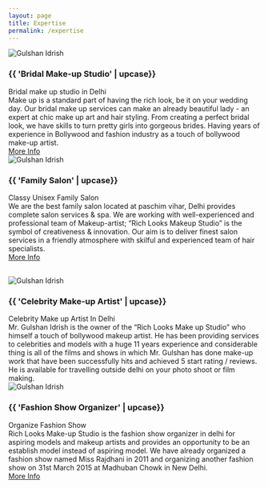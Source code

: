 ```yaml
---
layout: page
title: Expertise
permalink: /expertise
---
```

<section class="fw-main-row">
    <div class="fw-main-row-bg"></div>
    <div class="fw-main-row-overlay has-color"></div>
    <div class="fw-container ">        
        <div class="fw-row">
            <div class="fw-col-xs-12 fw-col-sm-6">
                <div class="textblock-shortcode icon-box">
                    <div class="fw-col-xs-12 fw-col-sm-4">
                    	<img src="{{ site.github.url }}/images/pic8.jpg" alt="Gulshan Idrish">
                    </div>
                    <div class="fw-col-xs-12 fw-col-sm-8">
                        <h3 class="text-heading color-orange"><span>{{ 'Bridal Make-up Studio' | upcase}}</span></h3>
                    	<span class="color-grey droid-font"><span class="font-14px font-italic">Bridal make up studio in Delhi</span></span>
                    </div>
                    <div class="clear"></div>
                    <div class="fw-col-xs-12">
	                    <span class="color-grey droid-font"><span class="droid-font font-14px">Make up is a standard part of having the rich look, be it on your wedding day. Our bridal make up services can make an already beautiful lady - an expert at chic make up art and hair styling. From creating a perfect bridal look, we have skills to turn pretty girls into gorgeous brides. Having years of experience in Bollywood and fashion industry as a touch of bollywood make-up artist.</span>
	                    </span>
                        <div class="text-link">
                            <a target="_self" href="{{ site.github.url }}/makeup-studio">More Info</a>
                        </div>
                    </div>
                </div>
            </div>
            <div class="fw-col-xs-12 fw-col-sm-6">
                <div class="textblock-shortcode icon-box">
                    <div class="fw-col-xs-12 fw-col-sm-4">
                        <img src="{{ site.github.url }}/images/pic11.jpg" alt="Gulshan Idrish">
                    </div>
                    <div class="fw-col-xs-12 fw-col-sm-8">
                        <h3 class="text-heading color-blue"><span>{{ 'Family Salon' | upcase}}</span></h3>
                        <span class="color-grey droid-font"><span class="font-14px font-italic">Classy Unisex Family Salon</span></span>
                    </div>
                    <div class="clear"></div>
                    <div class="fw-col-xs-12">
                        <span class="color-grey droid-font"><span class="droid-font font-14px">We are the best family salon located at paschim vihar, Delhi provides complete salon services & spa. We are working with well-experienced and professional team of Makeup-artist; “Rich Looks Makeup Studio” is the symbol of creativeness & innovation. Our aim is to deliver finest salon services in a friendly atmosphere with skilful and experienced team of hair specialists.</span>
                        </span>
                        <div class="text-link">
                            <a target="_self" href="{{ site.github.url }}/family-salon">More Info</a>
                        </div>
                    </div>
                </div>
            </div>
        </div>
        <div class="fw-row">
            <div class="fw-col-xs-12">
                <div class="fw-divider-space" style="padding-top: 30px;"></div>
            </div>
        </div>
        <div class="fw-row">
            <div class="fw-col-xs-12 fw-col-sm-6">
                <div class="textblock-shortcode icon-box">
                    <div class="fw-col-xs-12 fw-col-sm-4">
                        <img src="{{ site.github.url }}/images/pic3.jpg" alt="Gulshan Idrish">
                    </div>
                    <div class="fw-col-xs-12 fw-col-sm-8">
                        <h3 class="text-heading color-pink"><span>{{ 'Celebrity Make-up Artist' | upcase}}</span></h3>
                        <span class="color-grey droid-font"><span class="font-14px font-italic">Celebrity Make up Artist In Delhi</span></span>
                    </div>
                    <div class="clear"></div>
                    <div class="fw-col-xs-12">
                        <span class="color-grey droid-font"><span class="droid-font font-14px">Mr. Gulshan Idrish is the owner of the “Rich Looks Make up Studio” who himself a touch of bollywood makeup artist. He has been providing services to celebrities and models with a huge 11 years experience and considerable thing is all of the films and shows in which Mr. Gulshan has done make-up work that have been successfully hits and achieved 5 start rating / reviews. He is available for travelling outside delhi on your photo shoot or film making.</span>
                        </span>
                    </div>
                </div>
            </div>
            <div class="fw-col-xs-12 fw-col-sm-6">
                <div class="textblock-shortcode icon-box">
                    <div class="fw-col-xs-12 fw-col-sm-4">
                        <img src="{{ site.github.url }}/images/pic9.jpg" alt="Gulshan Idrish">
                    </div>
                    <div class="fw-col-xs-12 fw-col-sm-8">
                        <h3 class="text-heading color-green"><span>{{ 'Fashion Show Organizer' | upcase}}</span></h3>
                        <span class="color-grey droid-font"><span class="font-14px font-italic">Organize Fashion Show</span></span>
                    </div>
                    <div class="clear"></div>
                    <div class="fw-col-xs-12">
                        <span class="color-grey droid-font"><span class="droid-font font-14px">Rich Looks Make-up Studio is the fashion show organizer in delhi for aspiring models and makeup artists and provides an opportunity to be an establish model instead of aspiring model. We have already organized a fashion show named Miss Rajdhani in 2011 and organizing another fashion show on 31st March 2015 at Madhuban Chowk in New Delhi.</span>
                        </span>
                        <div class="text-link">
                            <a target="_self" href="{{ site.github.url }}/fashion-show">More Info</a>
                        </div>
                    </div>
                </div>
            </div>
        </div>
        <div class="fw-row">
            <div class="fw-col-xs-12">
                <div class="fw-divider-space" style="padding-top: 40px;"></div>
            </div>
        </div>
    </div>
</section>
